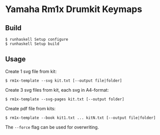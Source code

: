 # Yamaha Rm1x Drumkit Keymaps

## Build

    $ runhaskell Setup configure
    $ runhaskell Setup build

## Usage

Create 1 svg file from kit:

    $ rm1x-template --svg kit.txt [--output file|folder]

Create 3 svg files from kit, each svg in A4-format:

    $ rm1x-template --svg-pages kit.txt [--output folder]

Create pdf file from kits:

    $ rm1x-template --book kit1.txt ... kitN.txt [--output file|folder]

The `--force` flag can be used for overwriting.
